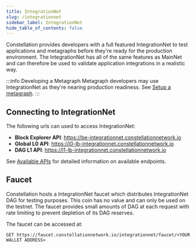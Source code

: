 ```yaml
---
title: IntegrationNet
slug: /integrationnet
sidebar_label: IntegrationNet
hide_table_of_contents: false
---
```

<intro-end />

Constellation provides developers with a full featured IntegrationNet to test applications and metagraphs before they're ready for the production environment. 
The IntegrationNet has all of the same features as MainNet and can therefore be used to validate application integrations in a realistic way. 

:::info Developing a Metagraph
Metagraph developers may use IntegrationNet as they're nearing production readiness. See [Setup a metagraph](/sdk/guides/deploy-a-metagraph/overview).
:::

## Connecting to IntegrationNet
The following urls can used to access IntegrationNet: 
- __Block Explorer API__: https://be-integrationnet.constellationnetwork.io
- __Global L0 API__: https://l0-lb-integrationnet.constellationnetwork.io
- __DAG L1 API__: https://l1-lb-integrationnet.constellationnetwork.io

See [Available APIs](/hypergraph/global-apis) for detailed information on available endpoints. 

## Faucet
Constellation hosts a IntegrationNet faucet which distributes IntegrationNet DAG for testing purposes. This coin has no value and can only be used on the testnet. The faucet provides small amounts of DAG at each request with rate limiting to prevent depletion of its DAG reserves. 

The faucet can be accessed at:
```
GET https://faucet.constellationnetwork.io/integrationnet/faucet/<YOUR WALLET ADDRESS>